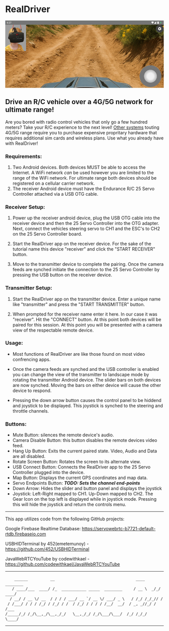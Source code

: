 # RealDriver

![alt text](https://github.com/endurancerc/RealDriver/blob/master/RealDriver_Screencap.jpg?raw=true)

## Drive an R/C vehicle over a 4G/5G network for ultimate range!

Are you bored with radio control vehicles that only go a few hundred meters? Take your R/C experience to the next level! [Other systems](https://store.cloudrc.com/products/advenx33-5g-transmitter-shipping-fee-for-igor) touting 4G/5G range require you to purchase expensive propritary hardware that requires additional sim cards and wireless plans. Use what you already have with RealDriver!

### Requirements:
   1. Two Android devices. Both devices MUST be able to access the Internet. A WiFi network *can* be used however you are
      limited to the range of the WiFi network. For ultimate range both devices should be registered on a cellular
      carrier network.
   2. The receiver Android device must have the Endurance R/C 25 Servo Controller attached via a USB OTG cable. 

### Receiver Setup:
   1. Power up the receiver android device, plug the USB OTG cable into the receiver device and then the 25 Servo 
      Controller into the OTG adapter. Next, connect the vehicles steering servo to CH1 and the ESC's to CH2 on the 
      25 Servo Controller board.
         
   2. Start the RealDriver app on the receiver device. For the sake of the tutorial name this device "receiver" and
      click the "START RECEIVER" button.
         
   3. Move to the transmitter device to complete the pairing. Once the camera feeds are synched initiate the 
      connection to the 25 Servo Controller by pressing the USB button on the receiver device. 

### Transmitter Setup:
   1. Start the RealDriver app on the transmitter device. Enter a unique name like "transmitter" and press the 
      "START TRANSMITTER" button. 
         
   2. When prompted for the receiver name enter it here. In our case it was "receiver". Hit the "CONNECT" button.
      At this point both devices will be paired for this session. At this point you will be presented with a 
      camera view of the respectable remote device.

### Usage:
* Most functions of RealDriver are like those found on most video confrencing apps.
      
* Once the camera feeds are synched and the USB controller is enabled you can change the view of the transmitter 
  to landscape mode by rotating the transmitter Android device. The slider bars on both devices are now synched. 
  Moving the bars on either device will cause the other device to respond.
      
* Pressing the down arrow button causes the control panel to be hiddend and joystick to be displayed. This joystick 
  is synched to the steering and throttle channels.

### Buttons:

* Mute Button: silences the remote device's audio.
* Camera Disable Button: this button disables the remote devices video feed.
* Hang Up Button: Exits the current paired state. Video, Audio and Data are all disabled.
* Rotate Screen Button: Rotates the screen to its alternate view.
* USB Connect Button: Connects the RealDriver app to the 25 Servo Controller plugged into the device.
* Map Button: Displays the current GPS coordinates and map data.
* Servo Endpoints Button: ***TODO: Sets the channel end-points***
* Down Arrow: Hides the slider and button panel and displays the joystick
* Joystick: Left-Right mapped to CH1. Up-Down mapped to CH2. The Gear Icon on the top left is displayed
  while in joystick mode. Pressing this will hide the joystick and return the controls menu.

-------------------------------------------------------------------------------------------------------------------------

This app utilizes code from the following GitHub projects:

Google Firebase Realtime Database: https://servowebrtc-b7721-default-rtdb.firebaseio.com

USBHIDTerminal by 452(emetemunoy) - https://github.com/452/USBHIDTerminal

JavaWebRTCYouTube by codewithkael - https://github.com/codewithkael/JavaWebRTCYouTube

-------------------------------------------------------------------------------------------------------------------------
        ______          __                                    ____     ________
       / ____/___  ____/ /_  ___________ _____  ________     / __ \  _/_/ ____/
      / __/ / __ \/ __  / / / / ___/ __ `/ __ \/ ___/ _ \   / /_/ /_/_// /     
     / /___/ / / / /_/ / /_/ / /  / /_/ / / / / /__/  __/  / _, _//_/ / /___   
    /_____/_/ /_/\__,_/\__,_/_/   \__,_/_/ /_/\___/\___/  /_/ /_/_/   \____/   

-------------------------------------------------------------------------------------------------------------------------
